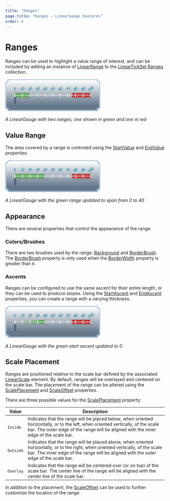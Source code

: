 ```yaml
---
title: "Ranges"
page-title: "Ranges - LinearGauge Features"
order: 6
---
```

# Ranges

Ranges can be used to highlight a value range of interest, and can be included by adding an instance of [LinearRange](xref:@ActiproUIRoot.Controls.Gauge.LinearRange) to the [LinearTickSet](xref:@ActiproUIRoot.Controls.Gauge.LinearTickSet).[Ranges](xref:@ActiproUIRoot.Controls.Gauge.LinearTickSet.Ranges) collection.

![Screenshot](../images/linear-range.gif)

*A LinearGauge with two ranges, one shown in green and one in red*

## Value Range

The area covered by a range is controled using the [StartValue](xref:@ActiproUIRoot.Controls.Gauge.Primitives.RangeBase.StartValue) and [EndValue](xref:@ActiproUIRoot.Controls.Gauge.Primitives.RangeBase.EndValue) properties.

![Screenshot](../images/linear-range-longer.gif)

*A LinearGauge with the green range updated to span from 0 to 40*

## Appearance

There are several properties that control the appearance of the range.

### Colors/Brushes

There are two brushes used by the range: [Background](xref:@ActiproUIRoot.Controls.Gauge.Primitives.RangeBase.Background) and [BorderBrush](xref:@ActiproUIRoot.Controls.Gauge.Primitives.RangeBase.BorderBrush). The [BorderBrush](xref:@ActiproUIRoot.Controls.Gauge.Primitives.RangeBase.BorderBrush) property is only used when the [BorderWidth](xref:@ActiproUIRoot.Controls.Gauge.Primitives.RangeBase.BorderWidth) property is greater than `0`.

### Ascents

Ranges can be configured to use the same ascent for their entire length, or they can be used to produce slopes. Using the [StartAscent](xref:@ActiproUIRoot.Controls.Gauge.LinearRange.StartAscent) and [EndAscent](xref:@ActiproUIRoot.Controls.Gauge.LinearRange.EndAscent) properties, you can create a range with a varying thickness.

![Screenshot](../images/linear-range-ascent.gif)

*A LinearGauge with the green start ascent updated to 0*

## Scale Placement

Ranges are positioned relative to the scale bar defined by the associated [LinearScale](xref:@ActiproUIRoot.Controls.Gauge.LinearScale) element. By default, ranges will be overlayed and centered on the scale bar. The placement of the range can be altered using the [ScalePlacement](xref:@ActiproUIRoot.Controls.Gauge.Primitives.RangeBase.ScalePlacement) and [ScaleOffset](xref:@ActiproUIRoot.Controls.Gauge.Primitives.RangeBase.ScaleOffset) properties.

There are three possible values for the [ScalePlacement](xref:@ActiproUIRoot.Controls.Gauge.Primitives.RangeBase.ScalePlacement) property:

| Value | Description |
|-----|-----|
| `Inside` | Indicates that the range will be placed below, when oriented horizontally, or to the left, when oriented vertically, of the scale bar. The outer edge of the range will be aligned with the inner edge of the scale bar. |
| `Outside` | Indicates that the range will be placed above, when oriented horizontally, or to the right, when oriented vertically, of the scale bar. The inner edge of the range will be aligned with the outer edge of the scale bar. |
| `Overlay` | Indicates that the range will be centered over (or on top) of the scale bar. The center line of the range will be aligned with the center line of the scale bar. |

In addition to the placement, the [ScaleOffset](xref:@ActiproUIRoot.Controls.Gauge.Primitives.RangeBase.ScaleOffset) can be used to further customize the location of the range.
